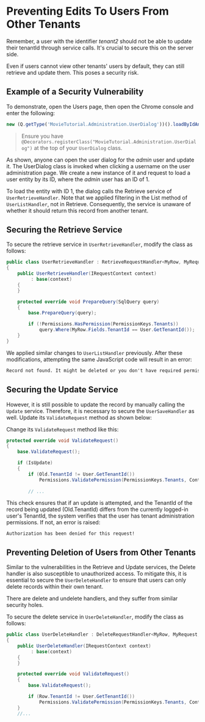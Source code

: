 # Preventing Edits To Users From Other Tenants

Remember, a user with the identifier _tenant2_ should not be able to update their tenantId through service calls. It's crucial to secure this on the server side.

Even if users cannot view other tenants' users by default, they can still retrieve and update them. This poses a security risk.

## Example of a Security Vulnerability

To demonstrate, open the Users page, then open the Chrome console and enter the following:
```js
new (Q.getType('MovieTutorial.Administration.UserDialog'))().loadByIdAndOpenDialog(1)
```
> Ensure you have `@Decorators.registerClass("MovieTutorial.Administration.UserDialog")` at the top of your `UserDialog` class.

As shown, anyone can open the user dialog for the _admin_ user and update it. The UserDialog class is invoked when clicking a username on the user administration page. We create a new instance of it and request to load a user entity by its ID, where the _admin_ user has an ID of 1.

To load the entity with ID 1, the dialog calls the Retrieve service of `UserRetrieveHandler`. Note that we applied filtering in the List method of `UserListHandler`, not in Retrieve. Consequently, the service is unaware of whether it should return this record from another tenant.

## Securing the Retrieve Service
To secure the retrieve service in `UserRetrieveHandler`, modify the class as follows:

```cs
public class UserRetrieveHandler : RetrieveRequestHandler<MyRow, MyRequest, MyResponse>, IUserRetrieveHandler
{
    public UserRetrieveHandler(IRequestContext context)
         : base(context)
    {
    }

    protected override void PrepareQuery(SqlQuery query)
    {
        base.PrepareQuery(query);

        if (!Permissions.HasPermission(PermissionKeys.Tenants))
            query.Where(MyRow.Fields.TenantId == User.GetTenantId());
    }
}
```

We applied similar changes to `UserListHandler` previously. After these modifications, attempting the same JavaScript code will result in an error:

```txt
Record not found. It might be deleted or you don't have required permissions!
```

## Securing the Update Service

However, it is still possible to update the record by manually calling the `Update` service. Therefore, it is necessary to secure the `UserSaveHandler` as well. Update its `ValidateRequest` method as shown below:

Change its `ValidateRequest` method like this:

```cs
protected override void ValidateRequest()
{
    base.ValidateRequest();

    if (IsUpdate)
    {
        if (Old.TenantId != User.GetTenantId())
            Permissions.ValidatePermission(PermissionKeys.Tenants, Context.Localizer);
            
        // ...
```

This check ensures that if an update is attempted, and the TenantId of the record being updated (Old.TenantId) differs from the currently logged-in user's TenantId, the system verifies that the user has tenant administration permissions. If not, an error is raised:

```
Authorization has been denied for this request!
```

## Preventing Deletion of Users from Other Tenants

Similar to the vulnerabilities in the Retrieve and Update services, the Delete handler is also susceptible to unauthorized access. To mitigate this, it is essential to secure the `UserDeleteHandler` to ensure that users can only delete records within their own tenant.

There are delete and undelete handlers, and they suffer from similar security holes.

To secure the delete service in `UserDeleteHandler`, modify the class as follows:

```cs
public class UserDeleteHandler : DeleteRequestHandler<MyRow, MyRequest, MyResponse>, IUserDeleteHandler
{
    public UserDeleteHandler(IRequestContext context)
         : base(context)
    {
    }

    protected override void ValidateRequest()
    {
        base.ValidateRequest();

        if (Row.TenantId != User.GetTenantId())
            Permissions.ValidatePermission(PermissionKeys.Tenants, Context.Localizer);
    }
    //...
```